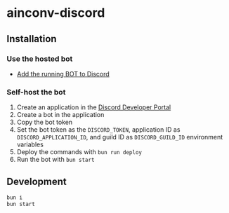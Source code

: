 # ainconv-discord

## Installation

### Use the hosted bot
* [Add the running BOT to Discord](https://discord.com/oauth2/authorize?client_id=1301574269704081568&permissions=0&integration_type=0&scope=bot+applications.commands)

### Self-host the bot

1. Create an application in the [Discord Developer Portal](https://discord.com/developers/applications)
2. Create a bot in the application
3. Copy the bot token
4. Set the bot token as the `DISCORD_TOKEN`, application ID as `DISCORD_APPLICATION_ID`, and guild ID as `DISCORD_GUILD_ID` environment variables
5. Deploy the commands with `bun run deploy`
6. Run the bot with `bun start`

## Development

```bash
bun i
bun start
```
